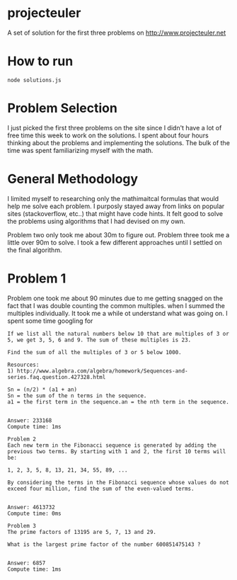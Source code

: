 projecteuler
============

A set of solution for the first three problems on http://www.projecteuler.net

How to run
==========

````
node solutions.js
````

Problem Selection
=================
I just picked the first three problems on the site since I didn't have a lot of free time this week to work on the solutions. I spent about four hours thinking about the problems and implementing the solutions. The bulk of the time was spent familiarizing myself with the math.

General Methodology
===================

I limited myself to researching only the mathimaitcal formulas that would help me solve each problem. I purposly stayed away from links on popular sites (stackoverflow, etc..) that might have code hints. It felt good to solve the problems using algorithms that I had devised on my own.

 Problem two only took me about 30m to figure out. Problem three took me a little over 90m to solve. I took a few different approaches until I settled on the final algorithm. 

Problem 1
=========

Problem one took me about 90 minutes due to me getting snagged on the fact that I was double counting the common multiples. when I summed the multiples individually. It took me a while ot understand what was going on. I spent some time googling for 
````
If we list all the natural numbers below 10 that are multiples of 3 or 5, we get 3, 5, 6 and 9. The sum of these multiples is 23.

Find the sum of all the multiples of 3 or 5 below 1000.

Resources:
1) http://www.algebra.com/algebra/homework/Sequences-and-series.faq.question.427328.html

Sn = (n/2) * (a1 + an)
Sn = the sum of the n terms in the sequence.
a1 = the first term in the sequence.an = the nth term in the sequence.


Answer: 233168
Compute time: 1ms
````

````
Problem 2
Each new term in the Fibonacci sequence is generated by adding the previous two terms. By starting with 1 and 2, the first 10 terms will be:

1, 2, 3, 5, 8, 13, 21, 34, 55, 89, ...

By considering the terms in the Fibonacci sequence whose values do not exceed four million, find the sum of the even-valued terms.


Answer: 4613732
Compute time: 0ms

````

````
Problem 3
The prime factors of 13195 are 5, 7, 13 and 29.

What is the largest prime factor of the number 600851475143 ?


Answer: 6857
Compute time: 1ms
````
